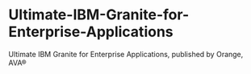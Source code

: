 # Ultimate-IBM-Granite-for-Enterprise-Applications
Ultimate IBM Granite for Enterprise Applications, published by Orange, AVA®
